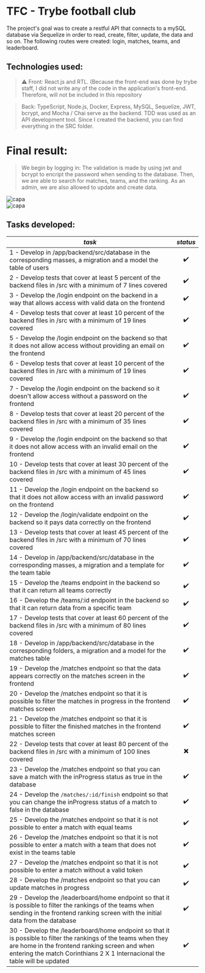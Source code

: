 # TFC - Trybe football club

The project's goal was to create a restful API that connects to a mySQL database via Sequelize in order to read, create, filter, update, the data and so on. The following routes were created: login, matches, teams, and leaderboard.

## Technologies used:

> ⚠️ Front: React.js and RTL. (Because the front-end was done by trybe staff, I did not write any of the code in the application's front-end. Therefore, will not be included in this repository

> Back: TypeScript, Node.js, Docker, Express, MySQL, Sequelize, JWT, bcrypt, and Mocha / Chai serve as the backend. TDD was used as an API development tool. Since I created the backend, you can find everything in the SRC folder.

# Final result:

> We begin by logging in: The validation is made by using jwt and bcrypt to encript the password when sending to the database.
> Then, we are able to search for matches, teams, and the ranking. As an admin, we are also allowed to update and create data.

<div>
   <img align="center" alt="capa" src="https://user-images.githubusercontent.com/95686401/199350760-ee1ae808-06e7-42d0-9efd-64ca8a2a663a.gif" />
</div>

<div>
   <img align="center" alt="capa" src="https://user-images.githubusercontent.com/95686401/199350834-f0328802-db26-4a87-97f2-f48dbe02bc4c.gif" />
</div>

## Tasks developed:

*task* | *status*
--- | :---:
1 - Develop in /app/backend/src/database in the corresponding masses, a migration and a model the table of users | :heavy_check_mark:
2 - Develop tests that cover at least 5 percent of the backend files in /src with a minimum of 7 lines covered | :heavy_check_mark:
3 - Develop the /login endpoint on the backend in a way that allows access with valid data on the frontend | :heavy_check_mark:
4 - Develop tests that cover at least 10 percent of the backend files in /src with a minimum of 19 lines covered | :heavy_check_mark:
5 - Develop the /login endpoint on the backend so that it does not allow access without providing an email on the frontend | :heavy_check_mark:
6 - Develop tests that cover at least 10 percent of the backend files in /src with a minimum of 19 lines covered | :heavy_check_mark:
7 - Develop the /login endpoint on the backend so it doesn't allow access without a password on the frontend | :heavy_check_mark:
8 - Develop tests that cover at least 20 percent of the backend files in /src with a minimum of 35 lines covered | :heavy_check_mark:
9 - Develop the /login endpoint on the backend so that it does not allow access with an invalid email on the frontend | :heavy_check_mark:
10 - Develop tests that cover at least 30 percent of the backend files in /src with a minimum of 45 lines covered | :heavy_check_mark:
11 - Develop the /login endpoint on the backend so that it does not allow access with an invalid password on the frontend | :heavy_check_mark:
12 - Develop the /login/validate endpoint on the backend so it pays data correctly on the frontend | :heavy_check_mark:
13 - Develop tests that cover at least 45 percent of the backend files in /src with a minimum of 70 lines covered | :heavy_check_mark:
14 - Develop in /app/backend/src/database in the corresponding masses, a migration and a template for the team table | :heavy_check_mark:
15 - Develop the /teams endpoint in the backend so that it can return all teams correctly | :heavy_check_mark:
16 - Develop the /teams/:id endpoint in the backend so that it can return data from a specific team | :heavy_check_mark:
17 - Develop tests that cover at least 60 percent of the backend files in /src with a minimum of 80 lines covered | :heavy_check_mark:
18 - Develop in /app/backend/src/database in the corresponding folders, a migration and a model for the matches table | :heavy_check_mark:
19 - Develop the /matches endpoint so that the data appears correctly on the matches screen in the frontend | :heavy_check_mark:
20 - Develop the /matches endpoint so that it is possible to filter the matches in progress in the frontend matches screen | :heavy_check_mark:
21 - Develop the /matches endpoint so that it is possible to filter the finished matches in the frontend matches screen | :heavy_check_mark:
22 - Develop tests that cover at least 80 percent of the backend files in /src with a minimum of 100 lines covered | :heavy_multiplication_x:
23 - Develop the /matches endpoint so that you can save a match with the inProgress status as true in the database | :heavy_check_mark:
24 - Develop the `/matches/:id/finish` endpoint so that you can change the inProgress status of a match to false in the database | :heavy_check_mark:
25 - Develop the /matches endpoint so that it is not possible to enter a match with equal teams | :heavy_check_mark:
26 - Develop the /matches endpoint so that it is not possible to enter a match with a team that does not exist in the teams table | :heavy_check_mark:
27 - Develop the /matches endpoint so that it is not possible to enter a match without a valid token | :heavy_check_mark:
28 - Develop the /matches endpoint so that you can update matches in progress | :heavy_check_mark:
29 - Develop the /leaderboard/home endpoint so that it is possible to filter the rankings of the teams when sending in the frontend ranking screen with the initial data from the database | :heavy_check_mark:
30 - Develop the /leaderboard/home endpoint so that it is possible to filter the rankings of the teams when they are home in the frontend ranking screen and when entering the match Corinthians 2 X 1 Internacional the table will be updated | :heavy_check_mark:



